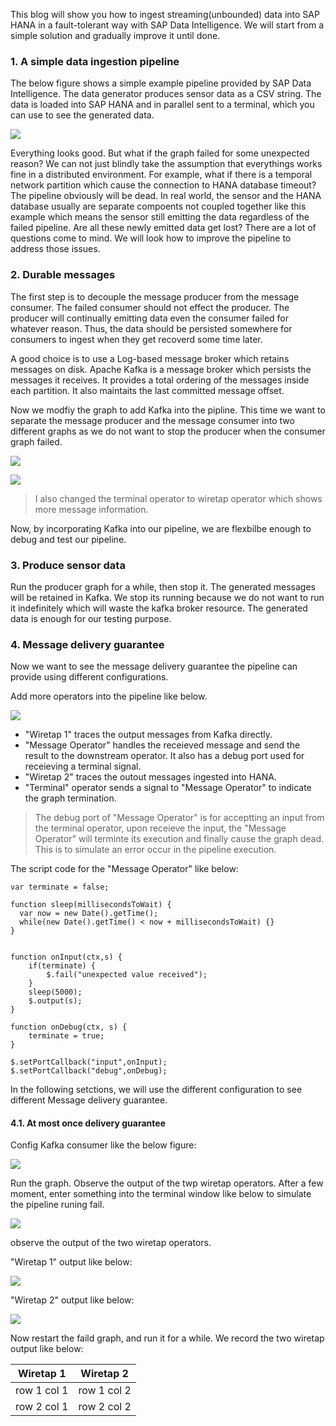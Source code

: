 This blog will show you how to ingest streaming(unbounded) data into SAP HANA in a fault-tolerant way with SAP Data Intelligence. We will start from a simple solution and gradually improve it until done. 

### 1. A simple data ingestion pipeline
The below figure shows a simple example pipeline provided by SAP Data Intelligence. The data generator produces sensor data as a CSV string. The data is loaded into SAP HANA and in parallel sent to a terminal, which you can use to see the generated data.

![](images/simpleIngestion.png)

Everything looks good. But what if the graph failed for some unexpected reason? We can not just blindly take the assumption that everythings works fine in a distributed environment. For example, what if there is a temporal network partition which cause the connection to HANA database timeout? The pipeline obviously will be dead. In real world, the sensor and the HANA database usually are separate compoents not coupled together like this example which means the sensor still emitting the data regardless of the failed pipeline. Are all these newly emitted data get lost? There are a lot of questions come to mind. We will look how to improve the pipeline to address those issues.

### 2. Durable messages
The first step is to decouple the message producer from the message consumer. The failed consumer should not effect the producer. The producer will continually emitting data even the consumer failed for whatever reason. Thus, the data should be persisted somewhere for consumers to ingest when they get recoverd some time later.

A good choice is to use a Log-based message broker which retains messages on disk. Apache Kafka is a message broker which persists the messages it receives. It provides a total ordering of the messages inside each partition. It also maintaits the last committed message offset.

Now we modfiy the graph to add Kafka into the pipline. This time we want to separate the message producer and the message consumer into two different graphs as we do not want to stop the producer when the consumer graph failed.

![](images/producer.png)

![](images/consumer.png)

> I also changed the terminal operator to wiretap operator which shows more message information.

Now, by incorporating Kafka into our pipeline, we are flexbilbe enough to debug and test our pipeline.

### 3. Produce sensor data
Run the producer graph for a while, then stop it. The generated messages will be retained in Kafka. We stop its running because we do not want to run it indefinitely which will waste the kafka broker resource. The generated data is enough for our testing purpose. 

### 4. Message delivery guarantee
Now we want to see the message delivery guarantee the pipeline can provide using different configurations.

Add more operators into the pipeline like below.

![](images/consumer1.png)

- "Wiretap 1" traces the output messages from Kafka directly.
- "Message Operator" handles the receieved message and send the result to the downstream operator. It also has a debug port used for receieving a terminal signal.
- "Wiretap 2" traces the outout messages ingested into HANA.
- "Terminal" operator sends a signal to "Message Operator" to indicate the graph termination.

> The debug port of "Message Operator" is for acceptting an input from the terminal operator, upon receieve the input, the "Message Operator" will terminte its execution and finally cause the graph dead. This is to simulate an error occur in the pipeline execution.   

The script code for the "Message Operator" like below:
```
var terminate = false;

function sleep(millisecondsToWait) {
  var now = new Date().getTime();
  while(new Date().getTime() < now + millisecondsToWait) {}
}


function onInput(ctx,s) {
    if(terminate) {
        $.fail("unexpected value received");
    }
    sleep(5000);
    $.output(s);
}

function onDebug(ctx, s) {
    terminate = true;
}

$.setPortCallback("input",onInput);
$.setPortCallback("debug",onDebug);
```

In the following setctions, we will use the different configuration to see different Message delivery guarantee.

#### 4.1. At most once delivery guarantee
Config Kafka consumer like the below figure:

![](images/KafkaConsumerAtMostOnceConfig.png)

Run the graph. Observe the output of the twp wiretap operators. After a few moment, enter something into the terminal window like below to simulate the pipeline runing fail. 

![](images/terminal.png)

observe the output of the two wiretap operators.

"Wiretap 1" output like below:

![](images/wiretap1.png)

"Wiretap 2" output like below:

![](images/wiretap2.png)

Now restart the faild graph, and run it for a while. We record the two wiretap output like below:

Wiretap 1 | Wiretap 2
---|---
row 1 col 1 | row 1 col 2
row 2 col 1 | row 2 col 2